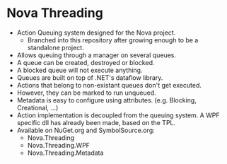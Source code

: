 Nova Threading
====

* Action Queuing system designed for the Nova project.
	* Branched into this repository after growing enough to be a standalone project.
* Allows queuing through a manager on several queues.
* A queue can be created, destroyed or blocked.
* A blocked queue will not execute anything.
* Queues are built on top of .NET's dataflow library.
* Actions that belong to non-existant queues don't get executed.
* However, they can be marked to run unqueued.
* Metadata is easy to configure using attributes. (e.g. Blocking, Creational, ...)
* Action implementation is decoupled from the queuing system. A WPF specific dll has already been made, based on the TPL.
* Available on NuGet.org and SymbolSource.org:
	* Nova.Threading
	* Nova.Threading.WPF
	* Nova.Threading.Metadata
